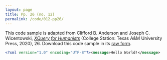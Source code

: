 ```yaml
---
layout: page
title: Pp. 26 (no. 12)
permalink: /code/012-pp26/
---
```


This code sample is adapted from Clifford B. Anderson and Joseph C. Wicentowski, 
[_XQuery for Humanists_](/) (College Station: Texas A&M University Press, 2020), 26. 
Download this code sample in its [raw form](/code/012-pp26/012-pp26.xml).

```xml
<?xml version="1.0" encoding="UTF-8"?><message>Hello World!</message>
```  
